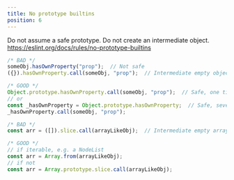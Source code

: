 ```yaml
---
title: No prototype builtins
position: 6
---
```


Do not assume a safe prototype. Do not create an intermediate object.  
<https://eslint.org/docs/rules/no-prototype-builtins>
```js
/* BAD */
someObj.hasOwnProperty("prop");  // Not safe
({}).hasOwnProperty.call(someObj, "prop");  // Intermediate empty object

/* GOOD */
Object.prototype.hasOwnProperty.call(someObj, "prop");  // Safe, one time use
// or
const _hasOwnProperty = Object.prototype.hasOwnProperty;  // Safe, several times use
_hasOwnProperty.call(someObj, "prop");
```
```js
/* BAD */
const arr = ([]).slice.call(arrayLikeObj);  // Intermediate empty array

/* GOOD */
// if iterable, e.g. a NodeList
const arr = Array.from(arrayLikeObj);
// if not
const arr = Array.prototype.slice.call(arrayLikeObj);
```
